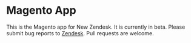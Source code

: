 # Magento App

This is the Magento app for New Zendesk. It is currently in beta. Please submit bug reports to [Zendesk](https://support.zendesk.com/requests/new). Pull requests are welcome.